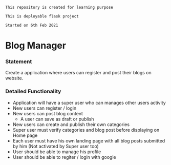 ```This repository is created for learning purpose```

```This is deployable flask project```

```Started on 6th Feb 2021```

# Blog Manager

### Statement
Create a application where users can register and post their blogs on website.

### Detailed Functionality

- Application will have a super user who can manages other users activity
- New users can register / login
- New users can post blog content
  - A user can save as draft or publish
- New users can create and publish their own categories
- Super user must verify categories and blog post before displaying on Home page
- Each user must have his own landing page with all blog posts submitted by him (Not activated by Super user too)
- User should be able to manage his profile
- User should be able to regiter / login with google
